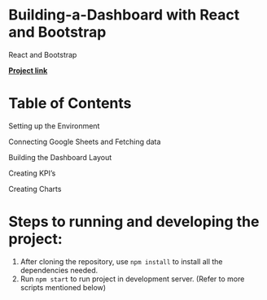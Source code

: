 # Building-a-Dashboard with React and Bootstrap
React and Bootstrap

[**Project link**](https://www.dennismburu.tech/)
# Table of Contents

Setting up the Environment

Connecting Google Sheets and Fetching data

Building the Dashboard Layout

Creating KPI’s

Creating Charts

# **Steps to running and developing the project**:
1. After cloning the repository, use `npm install` to install all the dependencies needed.
2. Run `npm start` to run project in development server. (Refer to more scripts mentioned below)
